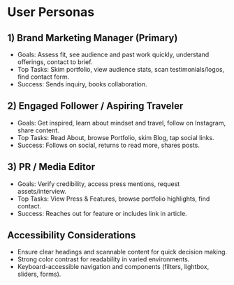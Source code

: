 # User Personas

## 1) Brand Marketing Manager (Primary)

- Goals: Assess fit, see audience and past work quickly, understand offerings, contact to brief.
- Top Tasks: Skim portfolio, view audience stats, scan testimonials/logos, find contact form.
- Success: Sends inquiry, books collaboration.

## 2) Engaged Follower / Aspiring Traveler

- Goals: Get inspired, learn about mindset and travel, follow on Instagram, share content.
- Top Tasks: Read About, browse Portfolio, skim Blog, tap social links.
- Success: Follows on social, returns to read more, shares posts.

## 3) PR / Media Editor

- Goals: Verify credibility, access press mentions, request assets/interview.
- Top Tasks: View Press & Features, browse portfolio highlights, find contact.
- Success: Reaches out for feature or includes link in article.

## Accessibility Considerations

- Ensure clear headings and scannable content for quick decision making.
- Strong color contrast for readability in varied environments.
- Keyboard-accessible navigation and components (filters, lightbox, sliders, forms).


